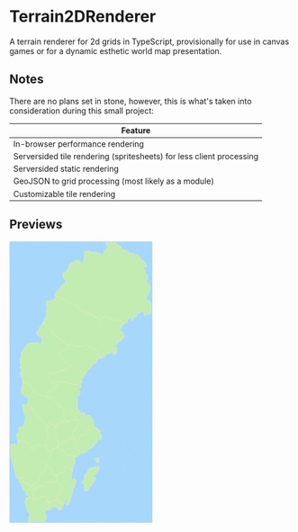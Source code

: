 # Terrain2DRenderer
A terrain renderer for 2d grids in TypeScript, provisionally for use in canvas games or for a dynamic esthetic world map presentation.

## Notes
There are no plans set in stone, however, this is what's taken into consideration during this small project:

| Feature |
| ------- |
| In-browser performance rendering |
| Serversided tile rendering (spritesheets) for less client processing |
| Serversided static rendering |
| GeoJSON to grid processing (most likely as a module) |
| Customizable tile rendering |

## Previews
<img src=".github/previews/geojson.png" height="500"/>
